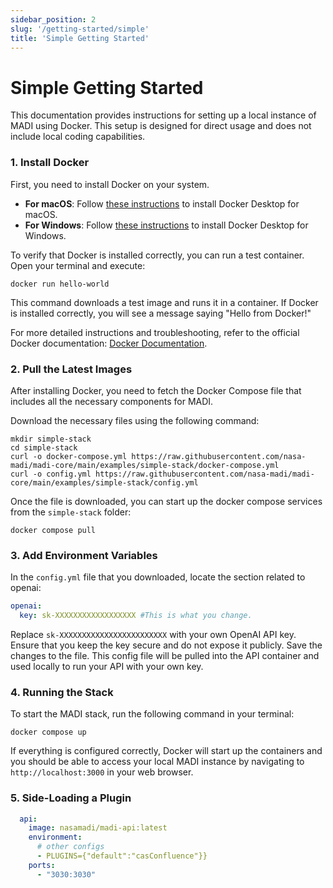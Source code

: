 ```yaml
---
sidebar_position: 2
slug: '/getting-started/simple'
title: 'Simple Getting Started'
---
```


# Simple Getting Started

This documentation provides instructions for setting up a local instance of MADI using Docker. This setup is designed for direct usage and does not include local coding capabilities.

### 1. Install Docker

First, you need to install Docker on your system.

- **For macOS**: Follow [these instructions](https://docs.docker.com/desktop/install/mac-install/) to install Docker Desktop for macOS.
- **For Windows**: Follow [these instructions](https://docs.docker.com/desktop/install/windows-install/) to install Docker Desktop for Windows.

To verify that Docker is installed correctly, you can run a test container. Open your terminal and execute:

```shell
docker run hello-world
```

This command downloads a test image and runs it in a container. If Docker is installed correctly, you will see a message saying "Hello from Docker!"

For more detailed instructions and troubleshooting, refer to the official Docker documentation: [Docker Documentation](https://docs.docker.com/).

### 2. Pull the Latest Images

After installing Docker, you need to fetch the Docker Compose file that includes all the necessary components for MADI.

Download the necessary files using the following command:

```shell
mkdir simple-stack
cd simple-stack
curl -o docker-compose.yml https://raw.githubusercontent.com/nasa-madi/madi-core/main/examples/simple-stack/docker-compose.yml
curl -o config.yml https://raw.githubusercontent.com/nasa-madi/madi-core/main/examples/simple-stack/config.yml
```

Once the file is downloaded, you can start up the docker compose services from the `simple-stack` folder:

```shell
docker compose pull
```

### 3. Add Environment Variables

In the `config.yml` file that you downloaded, locate the section related to openai:

```yaml
openai: 
  key: sk-XXXXXXXXXXXXXXXXXX #This is what you change.
```

Replace `sk-XXXXXXXXXXXXXXXXXXXXXXXX` with your own OpenAI API key. Ensure that you keep the key secure and do not expose it publicly. Save the changes to the file.  This config file will be pulled into the API container and used locally to run your API with your own key.

### 4. Running the Stack
To start the MADI stack, run the following command in your terminal:

```shell
docker compose up
```

If everything is configured correctly, Docker will start up the containers and you should be able to access your local MADI instance by navigating to `http://localhost:3000` in your web browser.







### 5. Side-Loading a Plugin
```yaml
  api:
    image: nasamadi/madi-api:latest
    environment:
      # other configs
      - PLUGINS={"default":"casConfluence"}}
    ports:
      - "3030:3030"
```
